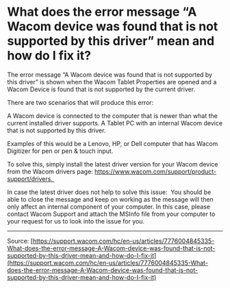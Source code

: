 # What does the error message “A Wacom device was found that is not supported by this driver” mean and how do I fix it?

The error message “A Wacom device was found that is not supported by this driver” is shown when the Wacom Tablet Properties are opened and a Wacom Device is found that is not supported by the current driver.


There are two scenarios that will produce this error:

A Wacom device is connected to the computer that is newer than what the current installed driver supports.
A Tablet PC with an internal Wacom device that is not supported by this driver.

Examples of this would be a Lenovo, HP, or Dell computer that has Wacom Digitizer for pen or pen & touch input.





To solve this, simply install the latest driver version for your Wacom device from the Wacom drivers page: https://www.wacom.com/support/product-support/drivers. 


In case the latest driver does not help to solve this issue: 
You should be able to close the message and keep on working as the message will then only affect an internal component of your computer. In this case, please contact Wacom Support and attach the MSInfo file from your computer to your request for us to look into the issue for you.

---
Source: [https://support.wacom.com/hc/en-us/articles/7776004845335-What-does-the-error-message-A-Wacom-device-was-found-that-is-not-supported-by-this-driver-mean-and-how-do-I-fix-it](https://support.wacom.com/hc/en-us/articles/7776004845335-What-does-the-error-message-A-Wacom-device-was-found-that-is-not-supported-by-this-driver-mean-and-how-do-I-fix-it)
